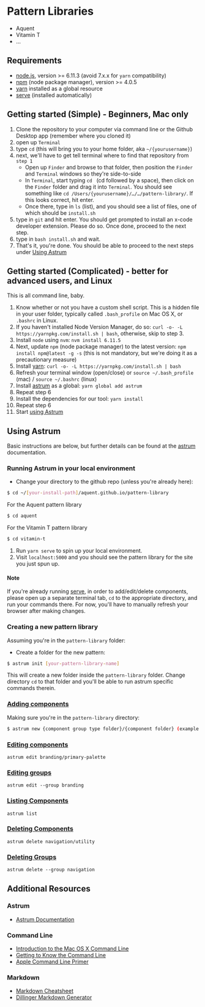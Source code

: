 # Pattern Libraries
* Aquent
* Vitamin T
* …

## Requirements
* [node.js], version >= 6.11.3 (avoid 7.x.x for `yarn` compatibility)
* [npm] (node package manager), version >=  4.0.5
* [yarn] installed as a global resource
* [serve] (installed automatically)

## Getting started (Simple) - Beginners, Mac only
1. Clone the repository to your computer via command line or the Github Desktop app (remember where you cloned it)
2. open up `Terminal`
3. type `cd` (this will bring you to your home folder, aka `~/{yourusername}`)
4. next, we'll have to get tell terminal where to find that repository from `step 1`
    * Open up `Finder` and browse to that folder, then position the `Finder` and `Terminal` windows so they're side-to-side
    * In `Terminal`, start typing `cd ` (cd followed by a space), then click on the `Finder` folder and drag it into `Terminal`. You should see something like `cd /Users/{yourusername}/…/…/pattern-library/`. If this looks correct, hit enter.
    * Once there, type in `ls` (list), and you should see a list of files, one of which should be `install.sh`
5. type in `git` and hit enter. You should get prompted to install an x-code developer extension. Please do so. Once done, proceed to the next step.
6. type in `bash install.sh` and wait.
7. That's it, you're done. You should be able to proceed to the next steps under [Using Astrum](#Using-Astrum)

## Getting started (Complicated) - better for advanced users, and Linux
This is all command line, baby.
1. Know whether or not you have a custom shell script. This is a hidden file in your user folder, typically called `.bash_profile` on Mac OS X, or `.bashrc` in Linux.
2. If you haven't installed Node Version Manager, do so: `curl -o- -L https://yarnpkg.com/install.sh | bash`, otherwise, skip to step 3.
3. Install `node` using `nvm`: `nvm install 6.11.5`
4. Next, update `npm` (node package manager) to the latest version: `npm install npm@latest -g -s` (this is not mandatory, but we're doing it as a precautionary measure)
5. Install [yarn]: `curl -o- -L https://yarnpkg.com/install.sh | bash`
6. Refresh your terminal window (open/close) or `source ~/.bash_profile` (mac) / `source ~/.bashrc` (linux)
7. Install [astrum] as a global: `yarn global add astrum`
8. Repeat step 6
9. Install the dependencies for our tool: `yarn install`
10. Repeat step 6
11. Start [using Astrum](#Using-Astrum)

## Using Astrum
Basic instructions are below, but further details can be found at the [astrum] documentation.

### Running Astrum in your local environment
* Change your directory to the github repo (unless you're already here):
```sh
$ cd ~/[your-install-path]/aquent.github.io/pattern-library
```
For the Aquent pattern library
```sh
$ cd aquent
```
For the Vitamin T pattern library
```sh
$ cd vitamin-t
```
  1. Run `yarn serve` to spin up your local environment.
  2. Visit `localhost:5000` and you should see the pattern library for the site you just spun up.

#### Note
If you're already running [serve], in order to add/edit/delete components, please open up a separate terminal tab, `cd` to the appropriate directory, and run your commands there. For now, you'll have to manually refresh your browser after making changes.

### Creating a new pattern library
Assuming you're in the `pattern-library` folder:
* Create a folder for the new pattern:
```sh
$ astrum init [your-pattern-library-name]
```
This will create a new folder inside the `pattern-library` folder. Change directory `cd` to that folder and you'll be able to run astrum specific commands therein.

### [Adding components](https://github.com/NoDivide/astrum#adding-components)
Making sure you're in the `pattern-library` directory:
```sh
$ astrum new {component group type folder}/{component folder} (example: `astrum new buttons/default`)
```
### [Editing components](https://github.com/NoDivide/astrum#editing-components)
`astrum edit branding/primary-palette`

### [Editing groups](https://github.com/NoDivide/astrum#editing-groups)
`astrum edit --group branding`

### [Listing Components](https://github.com/NoDivide/astrum#listing-components)
`astrum list`

### [Deleting Components](https://github.com/NoDivide/astrum#deleting-components)
`astrum delete navigation/utility`

### [Deleting Groups](https://github.com/NoDivide/astrum#deleting-groups)
`astrum delete --group navigation`

## Additional Resources
### Astrum
* [Astrum Documentation](https://github.com/NoDivide/astrum#astrum)
### Command Line
* [Introduction to the Mac OS X Command Line](http://blog.teamtreehouse.com/introduction-to-the-mac-os-x-command-line)
* [Getting to Know the Command Line](https://www.davidbaumgold.com/tutorials/command-line/)
* [Apple Command Line Primer](https://developer.apple.com/library/content/documentation/OpenSource/Conceptual/ShellScripting/CommandLInePrimer/CommandLine.html)
### Markdown
* [Markdown Cheatsheet](https://github.com/adam-p/markdown-here/wiki/Markdown-Cheatsheet)
* [Dillinger Markdown Generator](https://dillinger.io/)

[//]: #

   [git-repo-url]: <https://github.com/aquent/aquent.github.io.git>
   [node.js]: <http://nodejs.org/en/>
   [npm]: <https://www.npmjs.com/>
   [nvm]: <https://github.com/creationix/nvm>
   [yarn]: <https://yarnpkg.com/en/docs/install#alternatives-tab>
   [serve]: <https://yarnpkg.com/en/package/serve>
   [astrum]: <https://github.com/NoDivide/astrum>
